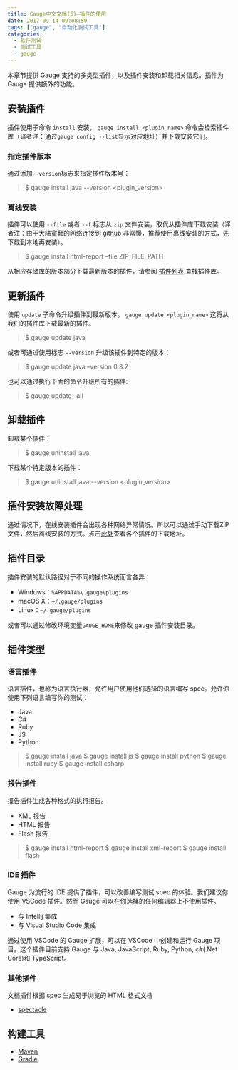 ```yaml
---
title: Gauge中文文档(5)—插件的使用
date: 2017-09-14 09:08:50
tags: ["gauge", "自动化测试工具"]
categories:
  - 软件测试
  - 测试工具
  - gauge
---
```


本章节提供 Gauge 支持的多类型插件，以及插件安装和卸载相关信息。插件为 Gauge 提供额外的功能。

## 安装插件

插件使用子命令 `install` 安装， `gauge install <plugin_name>` 命令会检索插件库（译者注：通过`gauge config --list`显示对应地址）并下载安装它们。

### 指定插件版本

通过添加`--version`标志来指定插件版本号：

> $ gauge install java --version <plugin_version>

### 离线安装

插件可以使用 `--file` 或者 `--f` 标志从 `zip` 文件安装，取代从插件库下载安装（译者注：由于大陆童鞋的网络连接到 github 非常慢，推荐使用离线安装的方式，先下载到本地再安装）。

> $ gauge install html-report –file ZIP_FILE_PATH

从相应存储库的版本部分下载最新版本的插件，请参阅 [插件列表](https://getgauge.io/plugins.html) 查找插件库。

## 更新插件

使用 `update` 子命令升级插件到最新版本。 `gauge update <plugin_name>` 这将从我们的插件库下载最新的插件。

> $ gauge update java

或者可通过使用标志 `--version` 升级该插件到特定的版本：

> $ gauge update java –version 0.3.2

也可以通过执行下面的命令升级所有的插件:

> $ gauge update –all

## 卸载插件

卸载某个插件：

> $ gauge uninstall java

下载某个特定版本的插件：

> $ gauge uninstall java --version <plugin_version>

## 插件安装故障处理

通过情况下，在线安装插件会出现各种网络异常情况。所以可以通过手动下载ZIP文件，然后离线安装的方式。点击[此处](https://gauge.org/plugins/)查看各个插件的下载地址。

## 插件目录

插件安装的默认路径对于不同的操作系统而言各异：

- Windows：`%APPDATA%\.gauge\plugins`
- macOS X：`~/.gauge/plugins`
- Linux：`~/.gauge/plugins`

或者可以通过修改环境变量`GAUGE_HOME`来修改 gauge 插件安装目录。

## 插件类型

### 语言插件

语言插件，也称为语言执行器，允许用户使用他们选择的语言编写 spec。允许你使用下列语言编写你的测试：

- Java
- C#
- Ruby
- JS
- Python

> $ gauge install java
> $ gauge install js
> $ gauge install python
> $ gauge install ruby
> $ gauge install csharp

### 报告插件

报告插件生成各种格式的执行报告。

- XML 报告
- HTML 报告
- Flash 报告

> $ gauge install html-report
> $ gauge install xml-report
> $ gauge install flash

### IDE 插件

Gauge 为流行的 IDE 提供了插件，可以改善编写测试 spec 的体验。我们建议你使用 VSCode 插件。然而 Gauge 可以在你选择的任何编辑器上不使用插件。

- 与 Intellij 集成
- 与 Visual Studio Code 集成

通过使用 VSCode 的 Gauge 扩展，可以在 VSCode 中创建和运行 Gauge 项目。这个插件目前支持 Gauge 与 Java, JavaScript, Ruby, Python, c#(.Net Core)和 TypeScript。

### 其他插件

文档插件根据 spec 生成易于浏览的 HTML 格式文档

- [spectacle](https://github.com/getgauge/spectacle)

## 构建工具

- [Maven](https://github.com/getgauge/gauge-maven-plugin)
- [Gradle](https://github.com/manupsunny/gauge-gradle-plugin)
